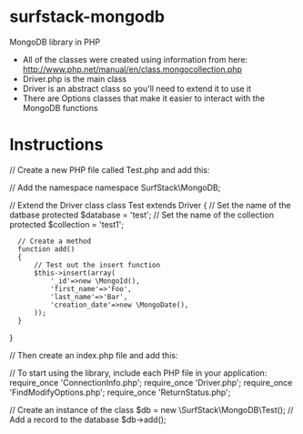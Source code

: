 surfstack-mongodb
=================

MongoDB library in PHP

* All of the classes were created using information from here:
  http://www.php.net/manual/en/class.mongocollection.php
* Driver.php is the main class
* Driver is an abstract class so you'll need to extend it to use it
* There are Options classes that make it easier to interact with the MongoDB functions 

Instructions
===================
// Create a new PHP file called Test.php and add this:

  // Add the namespace
  namespace SurfStack\MongoDB;
  
  // Extend the Driver class
  class Test extends Driver
  {
      // Set the name of the datbase
      protected $database = 'test';
      // Set the name of the collection
      protected $collection = 'test1';
      
      // Create a method
      function add()
      {
          // Test out the insert function
          $this->insert(array(
              '_id'=>new \MongoId(),
              'first_name'=>'Foo',
              'last_name'=>'Bar',
              'creation_date'=>new \MongoDate(),
          ));
      }
  }


// Then create an index.php file and add this:

  // To start using the library, include each PHP file in your application:
  require_once 'ConnectionInfo.php';
  require_once 'Driver.php';
  require_once 'FindModifyOptions.php';
  require_once 'ReturnStatus.php';
  
  // Create an instance of the class
  $db = new \SurfStack\MongoDB\Test();
  // Add a record to the database
  $db->add();